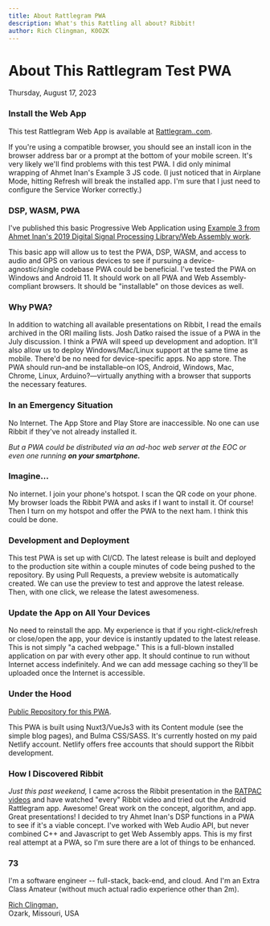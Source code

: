 ```yaml
---
title: About Rattlegram PWA
description: What's this Rattling all about? Ribbit!
author: Rich Clingman, K0OZK
---
```


# About This Rattlegram Test PWA

Thursday, August 17, 2023

### Install the Web App

This test Rattlegram Web App is available at 
[Rattlegram.<callsign></callsign>.com](https://rattlegram.k0ozk.com/).

If you're using a compatible browser, you should see an install icon in the browser address bar 
or a prompt at the bottom of your mobile screen. 
It's very likely we'll find problems with this test PWA. I did only minimal wrapping of Ahmet Inan's Example 3 JS code.
\(I just noticed that in Airplane Mode, hitting Refresh will break the installed app. 
I'm sure that I just need to configure the Service Worker correctly.)

### DSP, WASM, PWA

I've published this basic Progressive Web Application using
<a href="https://www.aicodix.de/example3/" target="_blank">Example 3 from Ahmet Inan's 2019 Digital Signal Processing Library/Web Assembly work</a>.

This basic app will allow us to test the PWA, DSP, WASM, and access to audio and GPS on various devices to see if pursuing a device-agnostic/single codebase PWA could be beneficial. 
I've tested the PWA on Windows and Android 11. It should work on all PWA and Web Assembly-compliant browsers. It should be "installable" on those devices as well.


### Why PWA? 

In addition to watching all available presentations on Ribbit, I read the emails archived in the ORI mailing lists. Josh Datko raised the issue of a PWA in the July discussion. 
I think a PWA will speed up development and adoption. It'll also allow us to deploy Windows/Mac/Linux support at the same time as mobile. 
There'd be no need for device-specific apps. No app store. The PWA should run&ndash;and be installable&ndash;on IOS, Android, Windows, Mac, Chrome, Linux, 
Arduino?&mdash;virtually anything with a browser that supports the necessary features. 

### In an Emergency Situation 

No Internet. The App Store and Play Store are inaccessible. No one can use Ribbit if they've not already installed it.

*But a PWA could be distributed via an ad-hoc web server at the EOC or even one running **on your smartphone.*** 


### Imagine... 

No internet. I join your phone's hotspot. I scan the QR code on your phone. My browser loads the Ribbit PWA and asks if I want to install it. 
Of course!
Then I turn on my hotspot and offer the PWA to the next ham. I think this could be done.

### Development and Deployment

This test PWA is set up with CI/CD. The latest release is built and deployed to the production site 
within a couple minutes of code being pushed to the repository.
By using Pull Requests, a preview website is automatically created.
We can use the preview to test and approve the latest release.
Then, with one click, we release the latest awesomeness.

### Update the App on All Your Devices

No need to reinstall the app. 
My experience is that if you right-click/refresh or close/open the app, your device is instantly updated to the latest release. 
This is not simply "a cached webpage." This is a full-blown installed application on par with every other app. 
It should continue to run without Internet access indefinitely.
And we can add message caching so they'll be uploaded once the Internet is accessible.

### Under the Hood

<a href="https://github.com/richclingman/rattlegram-pwa" target="_blank">Public Repository for this PWA</a>.

This PWA is built using Nuxt3/VueJs3 with its Content module (see the simple blog pages), and Bulma CSS/SASS. 
It's currently hosted on my paid Netlify account. 
Netlify offers free accounts that should support the Ribbit development.

### How I Discovered Ribbit

*Just this past weekend,* I came across the Ribbit presentation in the 
<a href="https://www.youtube.com/watch?v=TGzgIjEt9wA" target="_blank">RATPAC videos</a>
and have watched "every" Ribbit video and tried out the Android Rattlegram app.
Awesome! Great work on the concept, algorithm, and app. Great presentations! I decided to try Ahmet Inan's DSP functions in a PWA to see if it's a viable concept.
I've worked with Web Audio API, but never combined C++ and Javascript to get Web Assembly apps.
This is my first real attempt at a PWA, so I'm sure there are a lot of things to be enhanced.

### 73

I'm a software engineer -- full-stack, back-end, and cloud. 
And I'm an Extra Class Amateur (without much actual radio experience other than 2m).

<a href="https://k0ozk.com/" target="_blank" class="pr-3">Rich Clingman, <callsign></callsign></a>
<br>Ozark, Missouri, USA
